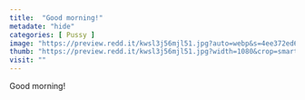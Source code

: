 ```yaml
---
title:  "Good morning!"
metadate: "hide"
categories: [ Pussy ]
image: "https://preview.redd.it/kwsl3j56mjl51.jpg?auto=webp&s=4ee372ed68597998132b77c062721260a4b7e3dc"
thumb: "https://preview.redd.it/kwsl3j56mjl51.jpg?width=1080&crop=smart&auto=webp&s=3f4a4af18faeb888781b694dcbd08f1800b5042a"
visit: ""
---
```

Good morning!
